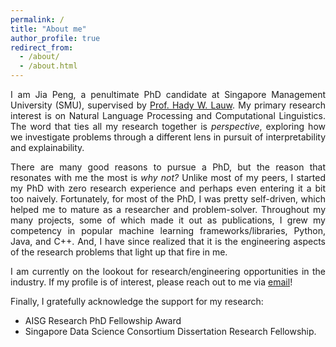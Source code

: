 ```yaml
---
permalink: /
title: "About me"
author_profile: true
redirect_from: 
  - /about/
  - /about.html
--- 
```

<style>body {text-align: justify}</style>

I am Jia Peng, a penultimate PhD candidate at Singapore Management University (SMU), supervised by [Prof. Hady W. Lauw](hadylauw.com). My primary research interest is on Natural Language Processing and Computational Linguistics. The word that ties all my research together is *perspective*, exploring how we investigate problems through a different lens in pursuit of interpretability and explainability.

There are many good reasons to pursue a PhD, but the reason that resonates with me the most is *why not?* Unlike most of my peers, I started my PhD with zero research experience and perhaps even entering it a bit too naively. Fortunately, for most of the PhD, I was pretty self-driven, which helped me to mature as a researcher and problem-solver. Throughout my many projects, some of which made it out as publications, I grew my competency in popular machine learning frameworks/libraries, Python, Java, and C++. And, I have since realized that it is the engineering aspects of the research problems that light up that fire in me.

I am currently on the lookout for research/engineering opportunities in the industry. If my profile is of interest, please reach out to me via [email](mailto:jiapeng.lim.2021@phdcs.smu.edu.sg)!

Finally, I gratefully acknowledge the support for my research:
* AISG Research PhD Fellowship Award
* Singapore Data Science Consortium Dissertation Research Fellowship.